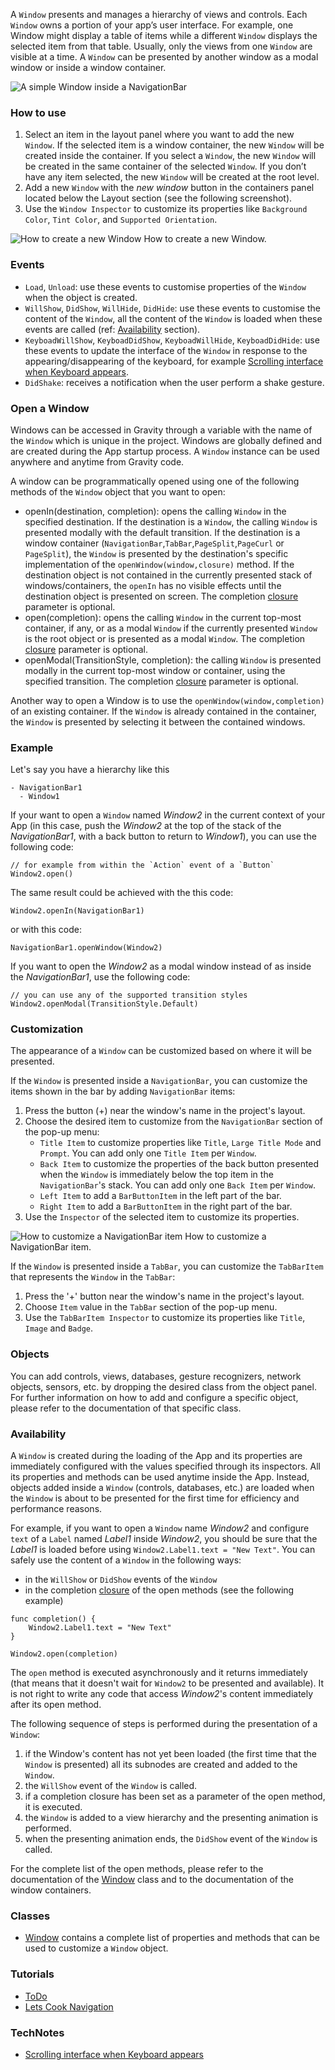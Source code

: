 A `Window` presents and manages a hierarchy of views and controls. Each `Window` owns a portion of your app’s user interface. For example, one Window might display a table of items while a different `Window` displays the selected item from that table. Usually, only the views from one `Window` are visible at a time. A `Window` can be presented by another window as a modal window or inside a window container.

![A simple Window inside a NavigationBar](images/Window_main.png)

### How to use
1. Select an item in the layout panel where you want to add the new `Window`. If the selected item is a window container, the new `Window` will be created inside the container. If you select a `Window`, the new `Window` will be created in the same container of the selected `Window`. If you don’t have any item selected, the new `Window` will be created at the root level.
2. Add a new `Window` with the _new window_ button in the containers panel located below the Layout section (see the following screenshot).
3. Use the `Window Inspector` to customize its properties like `Background Color`, `Tint Color`, and `Supported Orientation`.

![How to create a new Window](images/Window_create.png)
How to create a new Window.

### Events
* `Load`, `Unload`: use these events to customise properties of the `Window` when the object is created.
* `WillShow`, `DidShow`, `WillHide`, `DidHide`: use these events to customise the content of the `Window`, all the content of the `Window` is loaded when these events are called (ref: [Availability](#Availability) section).
* `KeyboadWillShow`, `KeyboadDidShow`, `KeyboadWillHide`, `KeyboadDidHide`: use these events to update the interface of the `Window` in response to the appearing/disappearing of the keyboard, for example [Scrolling interface when Keyboard appears](../technotes/keyboard-avoiding-textfields.html).
* `DidShake`: receives a notification when the user perform a shake gesture.

### Open a Window
Windows can be accessed in Gravity through a variable with the name of the `Window` which is unique in the project. Windows are globally defined and are created during the App startup process. A `Window` instance can be used anywhere and anytime from Gravity code.

A window can be programmatically opened using one of the following methods of the `Window` object that you want to open:
* openIn(destination, completion): opens the calling `Window` in the specified destination. If the destination is a `Window`, the calling `Window` is presented modally with the default transition. If the destination is a window container (`NavigationBar`,`TabBar`,`PageSplit`,`PageCurl` or `PageSplit`), the `Window` is presented by the destination's specific implementation of the `openWindow(window,closure)` method. If the destination object is not contained in the currently presented stack of windows/containers, the `openIn` has no visible effects until the destination object is presented on screen. The completion [closure](../gravity/closure.html) parameter is optional.
* open(completion): opens the calling `Window` in the current top-most container, if any, or as a modal `Window` if the currently presented `Window` is the root object or is presented as a modal `Window`. The completion [closure](../gravity/closure.html) parameter is optional.
* openModal(TransitionStyle, completion): the calling `Window` is presented modally in the current top-most window or container, using the specified transition. The completion [closure](../gravity/closure.html) parameter is optional.

Another way to open a Window is to use the `openWindow(window,completion)` of an existing container.
If the `Window` is already contained in the container, the `Window` is presented by selecting it between the contained windows.

### Example
Let's say you have a hierarchy like this
```
- NavigationBar1
  - Window1
```

If your want to open a `Window` named _Window2_ in the current context of your App (in this case, push the _Window2_ at the top of the stack of the _NavigationBar1_, with a back button to return to _Window1_), you can use the following code:
```
// for example from within the `Action` event of a `Button`
Window2.open()
```

The same result could be achieved with the this code:
```
Window2.openIn(NavigationBar1)
```

or with this code:
```
NavigationBar1.openWindow(Window2)
```

If you want to open the _Window2_ as a modal window instead of as inside the _NavigationBar1_, use the following code:
```
// you can use any of the supported transition styles
Window2.openModal(TransitionStyle.Default)
```

### Customization
The appearance of a `Window` can be customized based on where it will be presented.

If the `Window` is presented inside a `NavigationBar`, you can customize the items shown in the bar by adding `NavigationBar` items:
1. Press the button (+) near the window's name in the project's layout.
2. Choose the desired item to customize from the `NavigationBar` section of the pop-up menu:
	* `Title Item` to customize properties like `Title`, `Large Title Mode` and `Prompt`. You can add only one `Title Item` per `Window`.
	* `Back Item` to customize the properties of the back button presented when the `Window` is immediately below the top item in the `NavigationBar`'s stack. You can add only one `Back Item` per `Window`.
	* `Left Item` to add a `BarButtonItem` in the left part of the bar.
	* `Right Item` to add a `BarButtonItem` in the right part of the bar.
3. Use the `Inspector` of the selected item to customize its properties.

![How to customize a NavigationBar item](images/Window_navBarItem.png)
How to customize a NavigationBar item.

If the `Window` is presented inside a `TabBar`, you can customize the `TabBarItem` that represents the `Window` in the `TabBar`:
1. Press the '+' button near the window's name in the project's layout.
2. Choose `Item` value in the `TabBar` section of the pop-up menu.
3. Use the `TabBarItem Inspector` to customize its properties like `Title`, `Image` and `Badge`.

### Objects
You can add controls, views, databases, gesture recognizers, network objects, sensors, etc. by dropping the desired class from the object panel. For further information on how to add and configure a specific object, please refer to the documentation of that specific class.

### <a id="Availability"></a>Availability
A `Window` is created during the loading of the App and its properties are immediately configured with the values specified through its inspectors. All its properties and methods can be used anytime inside the App.
Instead, objects added inside a `Window` (controls, databases, etc.) are loaded when the `Window` is about to be presented for the first time for efficiency and performance reasons.

For example, if you want to open a `Window` name _Window2_ and configure `text` of a `Label` named _Label1_ inside _Window2_, you should be sure that the _Label1_ is loaded before using `Window2.Label1.text = "New Text"`.
You can safely use the content of a `Window` in the following ways:
* in the `WillShow` or `DidShow` events of the `Window`
* in the completion [closure](../gravity/closure.html) of the open methods (see the following example)

```
func completion() {
	Window2.Label1.text = "New Text"
}

Window2.open(completion)
```

The `open` method is executed asynchronously and it returns immediately (that means that it doesn't wait for `Window2` to be presented and available). It is not right to write any code that access _Window2_'s content immediately after its open method.

The following sequence of steps is performed during the presentation of a `Window`:
1. if the Window's content has not yet been loaded (the first time that the `Window` is presented) all its subnodes are created and added to the `Window`.
2. the `WillShow` event of the `Window` is called.
3. if a completion closure has been set as a parameter of the open method, it is executed.
4. the `Window` is added to a view hierarchy and the presenting animation is performed.
5. when the presenting animation ends, the `DidShow` event of the `Window` is called.

For the complete list of the open methods, please refer to the documentation of the [Window](../classes/Window.html) class and to the documentation of the window containers.

### Classes
- [Window](../classes/Window.html) contains a complete list of properties and methods that can be used to customize a `Window` object.

### Tutorials
- [ToDo](../tutorials/todo.html)
- [Lets Cook Navigation](../tutorials/lets-cook-nav.html)

### TechNotes
- [Scrolling interface when Keyboard appears](../technotes/keyboard-avoiding-textfields.html)
